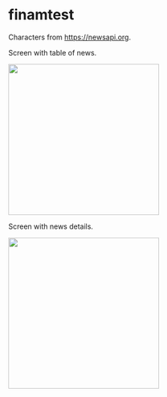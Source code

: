 # finamtest
Characters from https://newsapi.org.

Screen with table of news.

<img src="https://user-images.githubusercontent.com/45716819/114421204-bb64c600-9bbd-11eb-82a3-ebf3631057af.png" width=300 heght=600 >

Screen with news details.

<img src="https://user-images.githubusercontent.com/45716819/114421474-01ba2500-9bbe-11eb-9e34-6ccb17cd8cca.png" width=300 heght=600 >
